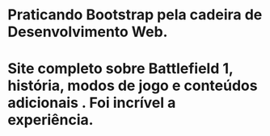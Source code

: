 # Praticando Bootstrap pela cadeira de Desenvolvimento Web.
# Site completo sobre Battlefield 1, história, modos de jogo e conteúdos adicionais . Foi incrível a experiência.
